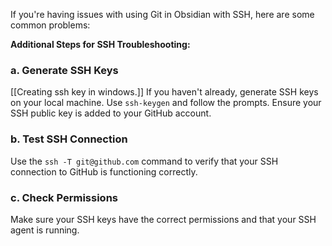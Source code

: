 If you're having issues with using Git in Obsidian with SSH, here are some common problems:

**Additional Steps for SSH Troubleshooting:**

### a. Generate SSH Keys
[[Creating ssh key in windows.]]
If you haven't already, generate SSH keys on your local machine. Use `ssh-keygen` and follow the prompts. Ensure your SSH public key is added to your GitHub account.


### b. Test SSH Connection
Use the `ssh -T git@github.com` command to verify that your SSH connection to GitHub is functioning correctly.

### c. Check Permissions
Make sure your SSH keys have the correct permissions and that your SSH agent is running.
